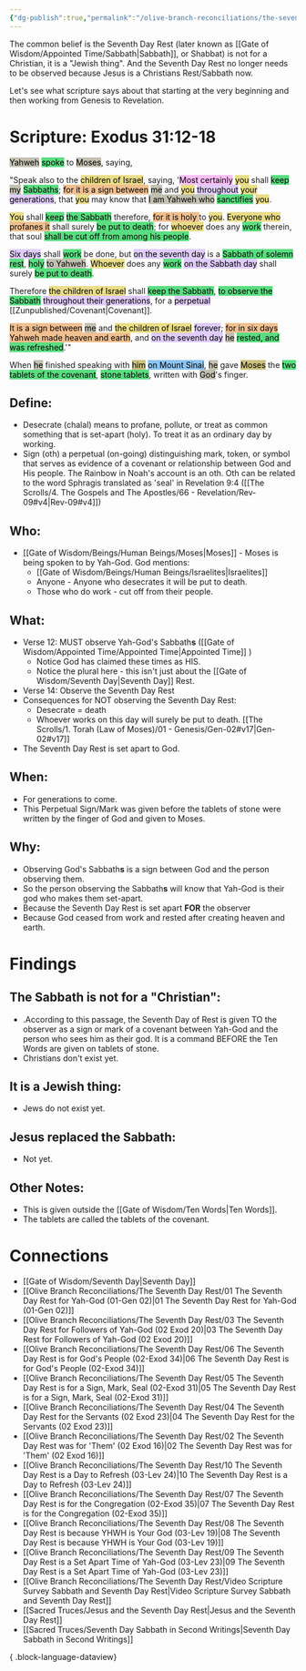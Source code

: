 ```yaml
---
{"dg-publish":true,"permalink":"/olive-branch-reconciliations/the-seventh-day-rest/05-the-seventh-day-rest-is-for-a-sign-mark-seal-02-exod-31/","tags":["#OliveBranch","SeventhDayRest","Sabbath"]}
---
```


The common belief is the Seventh Day Rest (later known as [[Gate of Wisdom/Appointed Time/Sabbath\|Sabbath]], or Shabbat) is not for a Christian, it is a "Jewish thing". And the Seventh Day Rest no longer needs to be observed because Jesus is a Christians Rest/Sabbath now. 

Let's see what scripture says about that starting at the very beginning and then working from Genesis to Revelation. 
# Scripture: Exodus 31:12-18

<mark style="background: #A4A089A6;">Yahweh</mark> <mark style="background: #04CD3EA6;">spoke</mark> to <mark style="background: #A4A089A6;">Moses</mark>, saying, 

"Speak also to the <mark style="background: #E0CC4BA6;">children of Israel</mark>, saying, '<mark style="background: #FF9EF6A6;">Most certainly</mark> <mark style="background: #E0CC4BA6;">you</mark> shall <mark style="background: #04CD3EA6;">keep</mark> <mark style="background: #A4A089A6;">my</mark> <mark style="background: #04CD3EA6;">Sabbaths</mark>; <mark style="background: #EB9E57A6;">for it is a sign between</mark> <mark style="background: #A4A089A6;">me</mark> and <mark style="background: #E0CC4BA6;">you</mark> <mark style="background: #D2B3FFA6;">throughout</mark> <mark style="background: #E0CC4BA6;">your</mark> <mark style="background: #D2B3FFA6;">generations</mark>, that <mark style="background: #E0CC4BA6;">you</mark> may know that <mark style="background: #A4A089A6;">I am Yahweh who</mark> <mark style="background: #04CD3EA6;">sanctifies</mark> <mark style="background: #E0CC4BA6;">you</mark>. 

<mark style="background: #E0CC4BA6;">You</mark> shall <mark style="background: #04CD3EA6;">keep</mark> <mark style="background: #04CD3EA6;">the Sabbath</mark> therefore, <mark style="background: #EB9E57A6;">for it is holy </mark>to <mark style="background: #E0CC4BA6;">you</mark>. <mark style="background: #E0CC4BA6;">Everyone who</mark> <mark style="background: #EB9E57A6;">profanes it</mark> shall surely <mark style="background: #04CD3EA6;">be put to death</mark>; for <mark style="background: #E0CC4BA6;">whoever</mark> does any <mark style="background: #04CD3EA6;">work</mark> therein, that soul <mark style="background: #04CD3EA6;">shall be cut off from among his people</mark>. 

<mark style="background: #D2B3FFA6;">Six days</mark> shall <mark style="background: #04CD3EA6;">work</mark> be done, but <mark style="background: #D2B3FFA6;">on the seventh day</mark> is a <mark style="background: #04CD3EA6;">Sabbath of solemn rest</mark>, <mark style="background: #04CD3EA6;">holy</mark> <mark style="background: #A4A089A6;">to Yahweh</mark>. <mark style="background: #E0CC4BA6;">Whoever</mark> does any <mark style="background: #04CD3EA6;">work</mark> <mark style="background: #D2B3FFA6;">on the Sabbath day</mark> shall surely <mark style="background: #04CD3EA6;">be put to death</mark>. 

Therefore <mark style="background: #E0CC4BA6;">the children of Israel</mark> shall <mark style="background: #04CD3EA6;">keep the Sabbath</mark>, <mark style="background: #04CD3EA6;">to observe the Sabbath</mark> <mark style="background: #D2B3FFA6;">throughout their generations</mark>, for a <mark style="background: #D2B3FFA6;">perpetual</mark> [[Zunpublished/Covenant\|Covenant]]. 

<mark style="background: #EB9E57A6;">It is a sign between</mark> <mark style="background: #A4A089A6;">me</mark> and <mark style="background: #E0CC4BA6;">the children of Israel</mark> <mark style="background: #D2B3FFA6;">forever</mark>; <mark style="background: #EB9E57A6;">for in six days Yahweh made heaven and earth</mark>, and <mark style="background: #D2B3FFA6;">on the seventh day</mark> <mark style="background: #A4A089A6;">he</mark> <mark style="background: #04CD3EA6;">rested, and was refreshed</mark>.'" 

When <mark style="background: #A4A089A6;">he</mark> finished speaking with <mark style="background: #B2A23AA6;">him</mark> <mark style="background: #4DA6EDA6;">on Mount Sinai</mark>, <mark style="background: #A4A089A6;">he</mark> gave <mark style="background: #B2A23AA6;">Moses</mark> the <mark style="background: #04CD3EA6;">two tablets of the covenant</mark>, <mark style="background: #04CD3EA6;">stone tablets</mark>, written with <mark style="background: #A4A089A6;">God</mark>'s finger.

## **Define**: 
- Desecrate (chalal) means to profane, pollute, or treat as common something that is set-apart (holy). To treat it as an ordinary day by working.
- Sign (oth) a perpetual (on-going) distinguishing mark, token, or symbol that serves as evidence of a covenant or relationship between God and His people. The Rainbow in Noah's account is an oth. Oth can be related to the word Sphragis translated as 'seal' in Revelation 9:4 ([[The Scrolls/4. The Gospels and The Apostles/66 - Revelation/Rev-09#v4\|Rev-09#v4]])

## **Who**:
- [[Gate of Wisdom/Beings/Human Beings/Moses\|Moses]] - Moses is being spoken to by Yah-God. God mentions:
	- [[Gate of Wisdom/Beings/Human Beings/Israelites\|Israelites]]
	- Anyone - Anyone who desecrates it will be put to death.
	- Those who do work - cut off from their people.

## **What**: 
- Verse 12: MUST observe Yah-God's Sabbath**s** ([[Gate of Wisdom/Appointed Time/Appointed Time\|Appointed Time]] )
	- Notice God has claimed these times as HIS.
	- Notice the plural here - this isn't just about the [[Gate of Wisdom/Seventh Day\|Seventh Day]] Rest. 
- Verse 14: Observe the Seventh Day Rest
- Consequences for NOT observing the Seventh Day Rest:
	- Desecrate = death
	- Whoever works on this day will surely be put to death. [[The Scrolls/1. Torah (Law of Moses)/01 - Genesis/Gen-02#v17\|Gen-02#v17]]
- The Seventh Day Rest is set apart to God.
## **When**:
- For generations to come.
- This Perpetual Sign/Mark was given before the tablets of stone were written by the finger of God and given to Moses.

## **Why**: 
- Observing God's Sabbath**s** is a sign between God and the person observing them.
- So the person observing the Sabbath**s** will know that Yah-God is their god who makes them set-apart.
- Because the Seventh Day Rest is set apart **FOR** the observer
- Because God ceased from work and rested after creating heaven and earth. 

# Findings

## The Sabbath is not for a "Christian":
- .According to this passage, the Seventh Day of Rest is given TO the observer as a sign or mark of a covenant between Yah-God and the person who sees him as their god. It is a command BEFORE the Ten Words are given on tablets of stone. 
- Christians don't exist yet. 
## It is a Jewish thing: 
-  Jews do not exist yet.
## Jesus replaced the Sabbath:
- Not yet. 

## Other Notes:
- This is given outside the [[Gate of Wisdom/Ten Words\|Ten Words]].
- The tablets are called the tablets of the covenant.
# Connections

- [[Gate of Wisdom/Seventh Day\|Seventh Day]]
- [[Olive Branch Reconciliations/The Seventh Day Rest/01 The Seventh Day Rest for Yah-God (01-Gen 02)\|01 The Seventh Day Rest for Yah-God (01-Gen 02)]]
- [[Olive Branch Reconciliations/The Seventh Day Rest/03 The Seventh Day Rest for Followers of Yah-God (02 Exod 20)\|03 The Seventh Day Rest for Followers of Yah-God (02 Exod 20)]]
- [[Olive Branch Reconciliations/The Seventh Day Rest/06 The Seventh Day Rest is for God's People (02-Exod 34)\|06 The Seventh Day Rest is for God's People (02-Exod 34)]]
- [[Olive Branch Reconciliations/The Seventh Day Rest/05 The Seventh Day Rest is for a Sign, Mark, Seal (02-Exod 31)\|05 The Seventh Day Rest is for a Sign, Mark, Seal (02-Exod 31)]]
- [[Olive Branch Reconciliations/The Seventh Day Rest/04 The Seventh Day Rest for the Servants (02 Exod 23)\|04 The Seventh Day Rest for the Servants (02 Exod 23)]]
- [[Olive Branch Reconciliations/The Seventh Day Rest/02 The Seventh Day Rest was for 'Them' (02 Exod 16)\|02 The Seventh Day Rest was for 'Them' (02 Exod 16)]]
- [[Olive Branch Reconciliations/The Seventh Day Rest/10 The Seventh Day Rest is a Day to Refresh (03-Lev 24)\|10 The Seventh Day Rest is a Day to Refresh (03-Lev 24)]]
- [[Olive Branch Reconciliations/The Seventh Day Rest/07 The Seventh Day Rest is for the Congregation (02-Exod 35)\|07 The Seventh Day Rest is for the Congregation (02-Exod 35)]]
- [[Olive Branch Reconciliations/The Seventh Day Rest/08 The Seventh Day Rest is because YHWH is Your God (03-Lev 19)\|08 The Seventh Day Rest is because YHWH is Your God (03-Lev 19)]]
- [[Olive Branch Reconciliations/The Seventh Day Rest/09 The Seventh Day Rest is a Set Apart Time of Yah-God (03-Lev 23)\|09 The Seventh Day Rest is a Set Apart Time of Yah-God (03-Lev 23)]]
- [[Olive Branch Reconciliations/The Seventh Day Rest/Video Scripture Survey Sabbath and Seventh Day Rest\|Video Scripture Survey Sabbath and Seventh Day Rest]]
- [[Sacred Truces/Jesus and the Seventh Day Rest\|Jesus and the Seventh Day Rest]]
- [[Sacred Truces/Seventh Day Sabbath in Second Writings\|Seventh Day Sabbath in Second Writings]]

{ .block-language-dataview}
